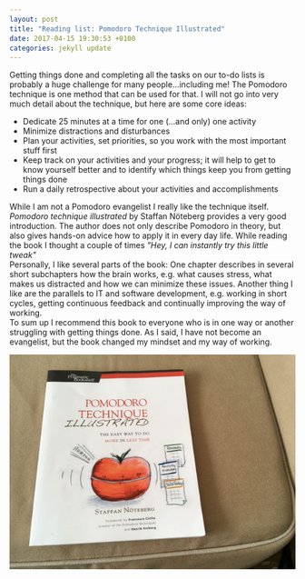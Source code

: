 ```yaml
---
layout: post
title: "Reading list: Pomodoro Technique Illustrated"
date: 2017-04-15 19:30:53 +0100
categories: jekyll update
---
```


Getting things done and completing all the tasks on our to-do lists is probably a huge challenge for many people...including me!
The Pomodoro technique is one method that can be used for that. I will not go into very much detail about the technique, but here are some core ideas:


* Dedicate 25 minutes at a time for one (...and only) one activity
* Minimize distractions and disturbances
* Plan your activities, set priorities, so you work with the most important stuff first
* Keep track on your activities and your progress; it will help to get to know yourself better and to identify which things keep you from getting things done
* Run a daily retrospective about your activities and accomplishments


While I am not a Pomodoro evangelist I really like the technique itself. *Pomodoro technique illustrated* by Staffan Nöteberg provides a very good introduction. 
The author does not only describe Pomodoro in theory, but also gives hands-on advice how to apply it in every day life. While reading the book I thought a couple of times 
*"Hey, I can instantly try this little tweak"*
<br/>
Personally, I like several parts of the book: One chapter describes in several short subchapters how the brain works, e.g. what causes stress, what makes us distracted 
and how we can minimize these issues. Another thing I like are the parallels to IT and software development, e.g. working in short cycles, getting continuous feedback and 
continually improving the way of working.
<br/>
To sum up I recommend this book to everyone who is in one way or another struggling with getting things done. As I said, I have not become an evangelist, but the book changed my mindset 
and my way of working.

![](/assets/pomodoro.JPG)
